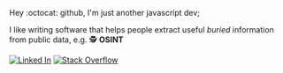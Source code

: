 Hey :octocat: github, I'm just another javascript dev; 

I like writing software that helps people extract useful *buried* information from public data, e.g. :detective: **OSINT**

 [![Linked In](https://img.shields.io/badge/-LinkedIn-0077B5.svg)](https://www.linkedin.com/in/charalampos-bouchlis/)
 [![Stack Overflow](https://img.shields.io/badge/-StackOverflow-ef8236.svg)](https://stackoverflow.com/users/3565132/haris-bouchlis)

<!-- [![Medium](https://img.shields.io/badge/-Medium-eeeeee.svg)](https://medium.com/@harisbouchlis) -->
<!---
Haris87/Haris87 is a ✨ special ✨ repository because its `README.md` (this file) appears on your GitHub profile.
You can click the Preview link to take a look at your changes.
--->
